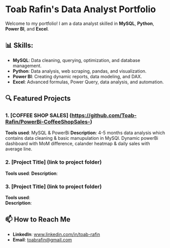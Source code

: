 # Toab Rafin's Data Analyst Portfolio

Welcome to my portfolio! I am a data analyst skilled in **MySQL**, **Python**, **Power BI**, and **Excel**.

## 📊 Skills:
- **MySQL**: Data cleaning, querying, optimization, and database management.
- **Python**: Data analysis, web scraping, pandas, and visualization.
- **Power BI**: Creating dynamic reports, data modeling, and DAX.
- **Excel**: Advanced formulas, Power Query, data analysis, and automation.

## 🔍 Featured Projects

### 1. [COFFEE SHOP SALES] (https://github.com/Toab-Rafin/PowerBi-CoffeeShopSales-)
**Tools used**: MySQL & PowerBi
**Description**: 4-5 months data analysis which contains data cleaning & basic manupulation in MySQl. Dynamic powerBi dashboard with MoM difference, calander heatmap & daily sales with average line.

### 2. [Project Title] (link to project folder)
**Tools used**:
**Description**: 

### 3. [Project Title] (link to project folder)
**Tools used**:  
**Description**: 

## 📫 How to Reach Me
- **LinkedIn**: www.linkedin.com/in/toab-rafin
- **Email**: toabrafin@gmail.com

